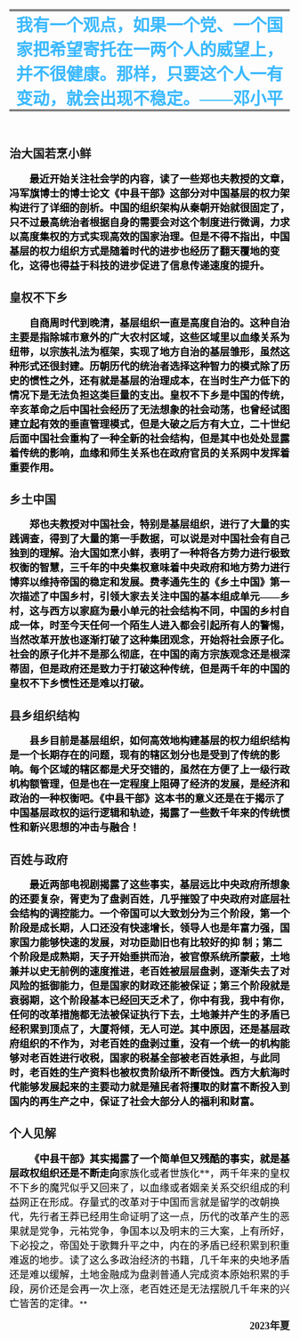 <div style="border-top: 4px solid gray;"></div>

<center><span style="font-family: STKaiti; font-size: 30px; color: #3BB9FF; font-weight: bold;">我有一个观点，如果一个党、一个国家把希望寄托在一两个人的威望上，并不很健康。那样，只要这个人一有变动，就会出现不稳定。——邓小平</span></center>

<div style="border-top: 4px solid gray;"></div>
<div style="height: 30px;"></div>

## <font face = STKaiti >治大国若烹小鲜</font>
**<font face = STKaiti color = Black size = 4>&emsp;&emsp;最近开始关注社会学的内容，读了一些郑也夫教授的文章，冯军旗博士的博士论文《中县干部》这部分对中国基层的权力架构进行了详细的剖析。中国的组织架构从秦朝开始就很固定了，只不过最高统治者根据自身的需要会对这个制度进行微调，力求以高度集权的方式实现高效的国家治理。但是不得不指出，中国基层的权力组织方式是随着时代的进步也经历了翻天覆地的变化，这得也得益于科技的进步促进了信息传递速度的提升。</font>**

## <font face = STKaiti >皇权不下乡</font>
**<font face = STKaiti color = Black size = 4>&emsp;&emsp;自商周时代到晚清，基层组织一直是高度自治的。这种自治主要是指除城市意外的广大农村区域，这些区域里以血缘关系为纽带，以宗族礼法为框架，实现了地方自治的基层雏形，虽然这种形式还很封建。历朝历代的统治者选择这种智力的模式除了历史的惯性之外，还有就是基层的治理成本，在当时生产力低下的情况下是无法负担这类巨量的支出。皇权不下乡是中国的传统，辛亥革命之后中国社会经历了无法想象的社会动荡，也曾经试图建立起有效的垂直管理模式，但是大破之后方有大立，二十世纪后面中国社会重构了一种全新的社会结构，但是其中也处处显露着传统的影响，血缘和师生关系也在政府官员的关系网中发挥着重要作用。</font>**

## <font face = STKaiti >乡土中国</font>
**<font face = STKaiti color = Black size = 4>&emsp;&emsp;郑也夫教授对中国社会，特别是基层组织，进行了大量的实践调查，得到了大量的第一手数据，可以说是对中国社会有自己独到的理解。治大国如烹小鲜，表明了一种将各方势力进行极致权衡的智慧，三千年的中央集权意味着中央政府和地方势力进行博弈以维持帝国的稳定和发展。费孝通先生的《乡土中国》第一次描述了中国乡村，引领大家去关注中国的基本组成单元——乡村，这与西方以家庭为最小单元的社会结构不同，中国的乡村自成一体，时至今天任何一个陌生人进入都会引起所有人的警惕，当然改革开放也逐渐打破了这种集团观念，开始将社会原子化。社会的原子化并不是那么彻底，在中国的南方宗族观念还是根深蒂固，但是政府还是致力于打破这种传统，但是两千年的中国的皇权不下乡惯性还是难以打破。</font>**

## <font face = STKaiti >县乡组织结构</font>
**<font face = STKaiti color = Black size = 4>&emsp;&emsp;县乡目前是基层组织，如何高效地构建基层的权力组织结构是一个长期存在的问题，现有的辖区划分也是受到了传统的影响。每个区域的辖区都是犬牙交错的，虽然在方便了上一级行政机构额管理，但是也在一定程度上阻碍了经济的发展，是经济和政治的一种权衡吧。《中县干部》这本书的意义还是在于揭示了中国基层政权的运行逻辑和轨迹，揭露了一些数千年来的传统惯性和新兴思想的冲击与融合！</font>**

## <font face = STKaiti >百姓与政府</font>
**<font face = STKaiti color = Black size = 4>&emsp;&emsp;最近两部电视剧揭露了这些事实，基层远比中央政府所想象的还要复杂，胥吏为了盘剥百姓，几乎摧毁了中央政府对底层社会结构的调控能力。一个帝国可以大致划分为三个阶段，第一个阶段是成长期，人口还没有快速增长，领导人也是年富力强，国家国力能够快速的发展，对功臣勋旧也有比较好的抑 制；第二个阶段是成熟期，天子开始垂拱而治，被官僚系统所蒙蔽，土地兼并以史无前例的速度推进，老百姓被层层盘剥，逐渐失去了对风险的抵御能力，但是国家的财政还能被保证；第三个阶段就是衰弱期，这个阶段基本已经回天乏术了，你中有我，我中有你，任何的改革措施都无法被保证执行下去，土地兼并产生的矛盾已经积累到顶点了，大厦将倾，无人可逆。其中原因，还是基层政府组织的不作为，对老百姓的盘剥过重，没有一个统一的机构能够对老百姓进行收税，国家的税基全部被老百姓承担，与此同时，老百姓的生产资料也被权贵阶级所不断侵蚀。西方大航海时代能够发展起来的主要动力就是殖民者将攫取的财富不断投入到国内的再生产之中，保证了社会大部分人的福利和财富。</font>**

## <font face = STKaiti >个人见解</font>

**<font face = STKaiti color = Black size = 4>&emsp;&emsp;《中县干部》其实揭露了一个简单但又残酷的事实，就是基层政权组织还是不断走向**家族化或者世族化**，两千年来的皇权不下乡的魔咒似乎又回来了，以血缘或者姻亲关系交织组成的利益网正在形成。存量式的改革对于中国而言就是留学的改朝换代，先行者王莽已经用生命证明了这一点，历代的改革产生的恶果就是党争，元祐党争，争国本以及明末的三大案，上有所好，下必投之，帝国处于歌舞升平之中，内在的矛盾已经积累到积重难返的地步。读了这么多政治经济的书籍，几千年来的央地矛盾还是难以缓解，土地金融成为盘剥普通人完成资本原始积累的手段，房价还是会再一次上涨，老百姓还是无法摆脱几千年来的兴亡皆苦的定律。</font>**

<p align="right"><strong><font face = STKaiti size = 4>2023年夏</font></strong></p>